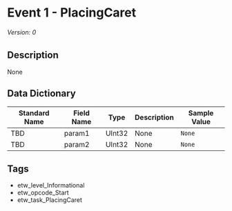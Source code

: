 # Event 1 - PlacingCaret
###### Version: 0

## Description
None

## Data Dictionary
|Standard Name|Field Name|Type|Description|Sample Value|
|---|---|---|---|---|
|TBD|param1|UInt32|None|`None`|
|TBD|param2|UInt32|None|`None`|

## Tags
* etw_level_Informational
* etw_opcode_Start
* etw_task_PlacingCaret